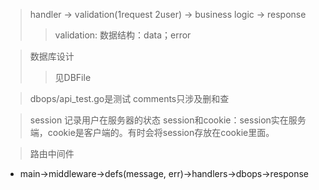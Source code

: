 > handler -> validation(1request 2user) -> business logic -> response
>> validation:
>> 数据结构：data；error 

> 数据库设计 
>> 见DBFile 

> dbops/api_test.go是测试
> comments只涉及删和查

> session 记录用户在服务器的状态
> session和cookie：session实在服务端，cookie是客户端的。有时会将session存放在cookie里面。

> 路由中间件
- main->middleware->defs(message, err)->handlers->dbops->response

